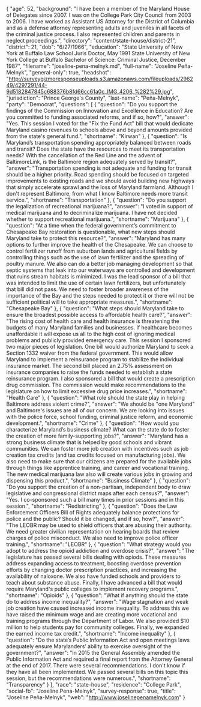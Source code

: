 {
  "age": 52,
  "background": "I have been a member of the Maryland House of Delegates since 2007.  I was on the College Park City Council from 2003 to 2006. I have worked as Assistant US Attorney for the District of Columbia and as a defense attorney representing adults and juveniles in all facets of the criminal justice process.  I also represented children and parents in neglect proceedings.",
  "directory": "content/state-house/district-21",
  "district": 21,
  "dob": "6/27/1966",
  "education": "State University of New York at Buffalo Law School Juris Doctor, May 1991   State University of New York College at Buffalo Bachelor of Science: Criminal Justice, December 1987",
  "filename": "joseline-pena-melnyk.md",
  "full-name": "Joseline Peña-Melnyk",
  "general-only": true,
  "headshot": "http://surveygizmoresponseuploads.s3.amazonaws.com/fileuploads/296249/4297291/44-9d5182847845c688376b8fd66cc61a0c_IMG_4206_%282%29.jpg",
  "jurisdiction": "Prince George's County",
  "last-name": "Peña-Melnyk",
  "party": "Democrat",
  "questions": [
    {
      "question": "Do you support the findings of the Commission on Innovation and Excellence in Education? Are you committed to funding associated reforms, and if so, how?",
      "answer": "Yes.  This session I voted for the \"Fix the Fund Act\" bill that would dedicate Maryland casino revenues to schools above and beyond amounts provided from the state's general fund.",
      "shortname": "Kirwan"
    },
    {
      "question": "Is Maryland’s transportation spending appropriately balanced between roads and transit? Does the state have the resources to meet its transportation needs? With the cancellation of the Red Line and the advent of BaltimoreLink, is the Baltimore region adequately served by transit?",
      "answer": "Transportation spending is not adequate and funding for transit should be a higher priority.  Road spending should be focused on targeted improvements to existing roads and we should avoid building new highways that simply accelerate sprawl and the loss of Maryland farmland.   Although I don't represent Baltimore, from what I know Baltimore needs more transit service.",
      "shortname": "Transportation"
    },
    {
      "question": "Do you support the legalization of recreational marijuana?",
      "answer": "I voted in support of medical marijuana and to decriminalize marijuana.  I have not decided whether to support recreational marijuana.",
      "shortname": "Marijuana"
    },
    {
      "question": "At a time when the federal government’s commitment to Chesapeake Bay restoration is questionable, what new steps should Maryland take to protect this resource?",
      "answer": "Maryland has many options to further improve the health of the Chesapeake.  We can choose to control fertilizer runoff from suburban lands and agricultural fields by controlling things such as the use of lawn fertilizer and the spreading of poultry manure.  We also can do a better job managing development so that septic systems that leak into our waterways are controlled and development that ruins stream habitats is minimized.  I was the lead sponsor of a bill that was intended to limit the use of certain lawn fertilizers, but unfortunately that bill did not pass.  We need to foster broader awareness of the importance of the Bay and the steps needed to protect it or there will not be sufficient political will to take appropriate measures.",
      "shortname": "Chesapeake Bay"
    },
    {
      "question": "What steps should Maryland take to ensure the broadest possible access to affordable health care?",
      "answer": "The rising cost of health care and health insurance is threatening the budgets of many Maryland families and businesses.  If healthcare becomes unaffordable it will expose us all to the high cost of ignoring medical problems and publicly provided emergency care.  This session I sponsored two major pieces of legislation.  One bill would authorize Maryland to seek a Section 1332 waiver from the federal government.  This would allow Maryland to implement a reinsurance program to stabilize the individual insurance market.  The second bill placed an 2.75% assessment on insurance companies to raise the funds needed to establish a state reinsurance program.   I also sponsored a bill that would create a prescription drug commission.  The commission would make recommendations to the legislature on how to limit excessive drug price increases.",
      "shortname": "Health Care"
    },
    {
      "question": "What role should the state play in helping Baltimore address violent crime?",
      "answer": "We should be \"one Maryland\" and Baltimore's issues are all of our concern.  We are looking into issues with the police force, school funding, criminal justice reform, and economic development.",
      "shortname": "Crime"
    },
    {
      "question": "How would you characterize Maryland’s business climate? What can the state do to foster the creation of more family-supporting jobs?",
      "answer": "Maryland has a strong business climate that is helped by good schools and vibrant communities.  We can foster more job creation with incentives such as job creation tax credits (and tax credits focused on manufacturing jobs).  We also need to make sure that our citizens are prepared for the available jobs through things like apprentice training, and career and vocational training.   The new medical marijuana law also will create various jobs in growing and dispensing this product.",
      "shortname": "Business Climate"
    },
    {
      "question": "Do you support the creation of a non-partisan, independent body to draw legislative and congressional district maps after each census?",
      "answer": "Yes.  I co-sponsored such a bill many times in prior sessions and in this session.",
      "shortname": "Redistricting"
    },
    {
      "question": "Does the Law Enforcement Officers Bill of Rights adequately balance protections for police and the public? Should it be changed, and if so, how?",
      "answer": "The LEOBR may be used to shield officers that are abusing their authority.  We need greater civilian representation on hearing boards that review charges of police misconduct.  We also need to improve police officer training.",
      "shortname": "LEOBR"
    },
    {
      "question": "What strategy would you adopt to address the opioid addiction and overdose crisis?",
      "answer": "The legislature has passed several bills dealing with opiods.  These measures address expanding access to treatment, boosting overdose prevention efforts by changing doctor prescription practices, and increasing the availability of naloxone.  We also have funded schools and providers to teach about substance abuse.  Finally, I have advanced a bill that would require Maryland's public colleges to implement recovery programs.",
      "shortname": "Opioids"
    },
    {
      "question": "What if anything should the state do to address income inequality?",
      "answer": "Wage stagnation and weak job creation have caused increased income inequality.  To address this we have raised the minimum wage and are creating more vocational and training programs through the Department of Labor.  We also provided $10 million to help students pay for community colleges.  Finally, we expanded the earned income tax credit.",
      "shortname": "Income inequality"
    },
    {
      "question": "Do the state’s Public Information Act and open meetings laws adequately ensure Marylanders’ ability to exercise oversight of the government?",
      "answer": "In 2015 the General Assembly amended the Public Information Act and required a final report from the Attorney General at the end of 2017.  There were several recommendations.  I don't know if they have all been implemented.  We passed several bills on this topic this session, but the recommendations were numerous.",
      "shortname": "Transparency"
    }
  ],
  "race": "state-house",
  "residence": "College Park",
  "social-fb": "Joseline.Pena-Melnyk",
  "survey-response": true,
  "title": "Joseline Peña-Melnyk",
  "web": "http://www.joselinepenamelnyk.com"
}
